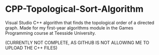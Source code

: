 # CPP-Topological-Sort-Algorithm
Visual Studio C++ algorithm that finds the topological order of a directed graph.  Made for my first-year algorithms module in the Games Programming course at Teesside University.

(CURRENTLY NOT COMPLETE, AS GITHUB IS NOT ALLOWING ME TO UPLOAD THE C++ FILES)
